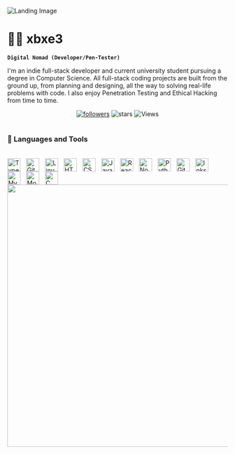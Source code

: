 <p align="center"> 

![Landing Image](https://wallpaperaccess.com/full/3289.jpg)
</p>

# 🧑‍💻 xbxe3

**`Digital Nomad (Developer/Pen-Tester)`**

I'm an indie full-stack developer and current university student pursuing a degree in Computer Science. All full-stack coding projects are built from the ground up, from planning and designing, all the way to solving real-life problems with code. I also enjoy Penetration Testing and Ethical Hacking from time to time.

<p align="center">
  <a href="https://github.com/xbze3?tab=followers">
    <img alt="followers" title="Follow me on Github" src="https://custom-icon-badges.demolab.com/github/followers/xbze3?color=FF0000&logoColor=white&label=Follow&style=for-the-badge&logo=person-add&labelColor=000000"/></a>
    <img alt="stars" title="stars" src="https://custom-icon-badges.demolab.com/github/stars/xbze3?logo=star&style=for-the-badge&color=FF0000&labelColor=000000"/>
    <img alt="Views" title="Views" src="https://komarev.com/ghpvc/?username=xbze3&style=for-the-badge&color=00000F"/>
<p/>

#

### 🧰 Languages and Tools

<br />

<img align="left" alt="TypeScript" width="30px" style="padding-right:10px;" src="https://cdn.jsdelivr.net/gh/devicons/devicon/icons/typescript/typescript-plain.svg" />
<img align="left" alt="Git" width="30px" style="padding-right:10px;" src="https://cdn.jsdelivr.net/gh/devicons/devicon/icons/git/git-original.svg" />
<img align="left" alt="Linux" width="30px" style="padding-right:10px;" src="https://cdn.jsdelivr.net/gh/devicons/devicon/icons/linux/linux-original.svg" />
<img align="left" alt="HTML" width="30px" style="padding-right:10px;" src="https://cdn.jsdelivr.net/gh/devicons/devicon/icons/html5/html5-plain.svg" />
<img align="left" alt="CSS" width="30px" style="padding-right:10px;" src="https://cdn.jsdelivr.net/gh/devicons/devicon/icons/css3/css3-plain.svg" />
<img align="left" alt="JavaScript" width="30px" style="padding-right:10px;" src="https://cdn.jsdelivr.net/gh/devicons/devicon/icons/javascript/javascript-plain.svg" />
<img align="left" alt="React" width="30px" style="padding-right:10px;" src="https://cdn.jsdelivr.net/gh/devicons/devicon/icons/react/react-original.svg" />
<img align="left" alt="NodeJS" width="30px" style="padding-right:10px;" src="https://cdn.jsdelivr.net/gh/devicons/devicon/icons/nodejs/nodejs-original.svg" />
<img align="left" alt="Python" width="30px" style="padding-right:10px;" src="https://cdn.jsdelivr.net/gh/devicons/devicon/icons/python/python-plain.svg" />
<img align="left" alt="GitHub" width="30px" style="padding-right:10px;" src="https://cdn.jsdelivr.net/gh/devicons/devicon/icons/github/github-original.svg" />
<img align="left" alt="Inkscape" width="30px" style="padding-right:10px;" src="https://cdn.jsdelivr.net/gh/devicons/devicon@latest/icons/inkscape/inkscape-original.svg" />
<img align="left" alt="MySQL" width="30px" style="padding-right:10px;" src="https://cdn.jsdelivr.net/gh/devicons/devicon@latest/icons/mysql/mysql-original.svg" />
<img align="left" alt="MongoDB" width="30px" style="padding-right:10px;" src="https://cdn.jsdelivr.net/gh/devicons/devicon@latest/icons/mongodb/mongodb-original.svg" />
<img align="left" alt="C" width="30px" style="padding-right:10px;" src="https://cdn.jsdelivr.net/gh/devicons/devicon@latest/icons/c/c-original.svg" />

<br />

#

<p align="center">
  <img width="600" src="https://github-readme-stats.vercel.app/api?username=xbze3&hide_border=true&title_color=FFFFFF&show_icons=true&icon_color=FF0000&ring_color=FF0000&bg_color=000000&text_color=FFFFFF&rank_icon=github" />
</p>

#
<!---
xbze3/xbze3 is a ✨ special ✨ repository because its `README.md` (this file) appears on your GitHub profile.
You can click the Preview link to take a look at your changes.
--->
